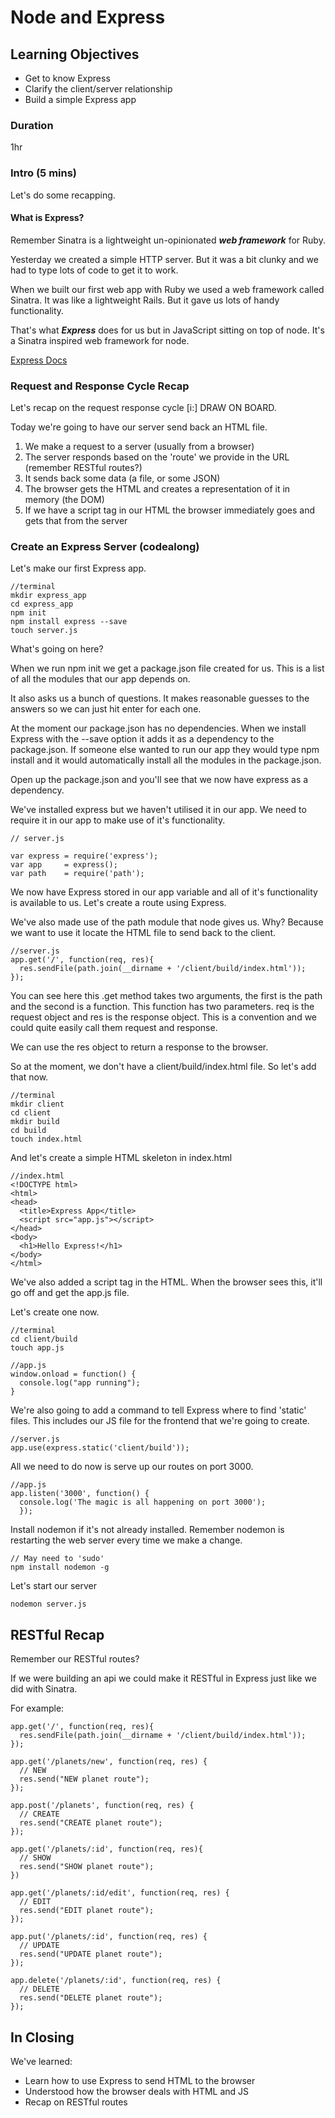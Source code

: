 # Node and Express

## Learning Objectives
 - Get to know Express
 - Clarify the client/server relationship
 - Build a simple Express app

### Duration 
1hr

### Intro (5 mins)
Let's do some recapping.

#### What is Express?
Remember Sinatra is a lightweight un-opinionated ***web framework*** for Ruby.

Yesterday we created a simple HTTP server. But it was a bit clunky and we had to type lots of code to get it to work.

When we built our first web app with Ruby we used a web framework called Sinatra. It was like a lightweight Rails. But it gave us lots of handy functionality.

That's what ***Express*** does for us but in JavaScript sitting on top of node. It's a Sinatra inspired web framework for node.

[Express Docs](http://expressjs.com)

### Request and Response Cycle Recap

Let's recap on the request response cycle [i:] DRAW ON BOARD.

Today we're going to have our server send back an HTML file.

1. We make a request to a server (usually from a browser)
2. The server responds based on the 'route' we provide in the URL (remember RESTful routes?)
3. It sends back some data (a file, or some JSON)
4. The browser gets the HTML and creates a representation of it in memory (the DOM)
5. If we have a script tag in our HTML the browser immediately goes and gets that from the server


### Create an Express Server (codealong)
Let's make our first Express app.

```
//terminal
mkdir express_app
cd express_app
npm init
npm install express --save
touch server.js
```
What's going on here? 

When we run npm init we get a package.json file created for us. This is a list of all the modules that our app depends on. 

It also asks us a bunch of questions. It makes reasonable guesses to the answers so we can just hit enter for each one.

At the moment our package.json has no dependencies. When we install Express with the --save option it adds it as a dependency to the package.json. If someone else wanted to run our app they would type npm install and it would automatically install all the modules in the package.json.

Open up the package.json and you'll see that we now have express as a dependency.

We've installed express but we haven't utilised it in our app. We need to require it in our app to make use of it's functionality.

```
// server.js

var express = require('express');
var app     = express();
var path    = require('path');
```

We now have Express stored in our app variable and all of it's functionality is available to us. Let's create a route using Express. 

We've also made use of the path module that node gives us. Why? Because we want to use it locate the HTML file to send back to the client.

```
//server.js
app.get('/', function(req, res){
  res.sendFile(path.join(__dirname + '/client/build/index.html'));
});
```

You can see here this .get method takes two arguments, the first is the path and the second is a function. This function has two parameters. req is the request object and res is the response object. This is a convention and we could quite easily call them request and response.

We can use the res object to return a response to the browser.

So at the moment, we don't have a client/build/index.html file. So let's add that now.

```
//terminal
mkdir client
cd client
mkdir build
cd build
touch index.html
```

And let's create a simple HTML skeleton in index.html

```
//index.html
<!DOCTYPE html>
<html>
<head>
  <title>Express App</title>
  <script src="app.js"></script>
</head>
<body>
  <h1>Hello Express!</h1>
</body>
</html>
```

We've also added a script tag in the HTML. When the browser sees this, it'll go off and get the app.js file.

Let's create one now.

```
//terminal
cd client/build
touch app.js
```

```
//app.js
window.onload = function() {
  console.log("app running");
}

```

We're also going to add a command to tell Express where to find 'static' files. This includes our JS file for the frontend that we're going to create.

```
//server.js
app.use(express.static('client/build'));
```

All we need to do now is serve up our routes on port 3000. 

```
//app.js
app.listen('3000', function() {
  console.log('The magic is all happening on port 3000');
  });
```

Install nodemon if it's not already installed. Remember nodemon is restarting the web server every time we make a change. 

```
// May need to 'sudo'
npm install nodemon -g
```

Let's start our server
```
nodemon server.js
```

## RESTful Recap

Remember our RESTful routes? 

If we were building an api we could make it RESTful in Express just like we did with Sinatra.

For example:

```
app.get('/', function(req, res){
  res.sendFile(path.join(__dirname + '/client/build/index.html'));
});

app.get('/planets/new', function(req, res) {
  // NEW
  res.send("NEW planet route");
});

app.post('/planets', function(req, res) {
  // CREATE
  res.send("CREATE planet route");
});

app.get('/planets/:id', function(req, res){
  // SHOW
  res.send("SHOW planet route");
})

app.get('/planets/:id/edit', function(req, res) {
  // EDIT
  res.send("EDIT planet route");
});

app.put('/planets/:id', function(req, res) {
  // UPDATE
  res.send("UPDATE planet route");
});

app.delete('/planets/:id', function(req, res) {
  // DELETE
  res.send("DELETE planet route");
});

```


## In Closing
We've learned:

- Learn how to use Express to send HTML to the browser
- Understood how the browser deals with HTML and JS
- Recap on RESTful routes
